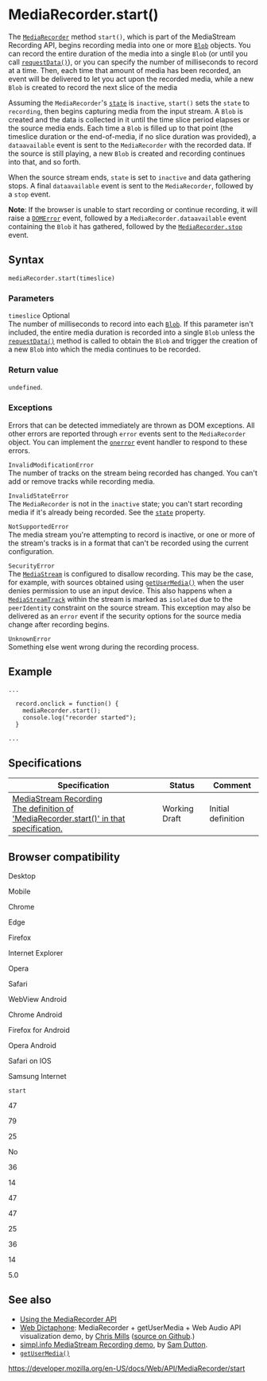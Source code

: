 MediaRecorder.start()
=====================

The [`MediaRecorder`](../mediarecorder) method `start()`, which is part of the MediaStream Recording API, begins recording media into one or more [`Blob`](../blob) objects. You can record the entire duration of the media into a single `Blob` (or until you call [`requestData()`](requestdata)), or you can specify the number of milliseconds to record at a time. Then, each time that amount of media has been recorded, an event will be delivered to let you act upon the recorded media, while a new `Blob` is created to record the next slice of the media

Assuming the `MediaRecorder`'s [`state`](state) is `inactive`, `start()` sets the `state` to `recording`, then begins capturing media from the input stream. A `Blob` is created and the data is collected in it until the time slice period elapses or the source media ends. Each time a `Blob` is filled up to that point (the timeslice duration or the end-of-media, if no slice duration was provided), a `dataavailable` event is sent to the `MediaRecorder` with the recorded data. If the source is still playing, a new `Blob` is created and recording continues into that, and so forth.

When the source stream ends, `state` is set to `inactive` and data gathering stops. A final `dataavailable` event is sent to the `MediaRecorder`, followed by a `stop` event.

**Note**: If the browser is unable to start recording or continue recording, it will raise a [`DOMError`](../domerror) event, followed by a <span class="page-not-created">`MediaRecorder.dataavailable`</span> event containing the `Blob` it has gathered, followed by the [`MediaRecorder.stop`](stop) event.

Syntax
------

    mediaRecorder.start(timeslice)

### Parameters

 `timeslice` <span class="badge inline optional">Optional</span>   
The number of milliseconds to record into each [`Blob`](../blob). If this parameter isn't included, the entire media duration is recorded into a single `Blob` unless the [`requestData()`](requestdata) method is called to obtain the `Blob` and trigger the creation of a new `Blob` into which the media continues to be recorded.

### Return value

`undefined`.

### Exceptions

Errors that can be detected immediately are thrown as DOM exceptions. All other errors are reported through `error` events sent to the `MediaRecorder` object. You can implement the [`onerror`](onerror) event handler to respond to these errors.

`InvalidModificationError`  
The number of tracks on the stream being recorded has changed. You can't add or remove tracks while recording media.

`InvalidStateError`  
The `MediaRecorder` is not in the `inactive` state; you can't start recording media if it's already being recorded. See the [`state`](state) property.

`NotSupportedError`  
The media stream you're attempting to record is inactive, or one or more of the stream's tracks is in a format that can't be recorded using the current configuration.

`SecurityError`  
The [`MediaStream`](../mediastream) is configured to disallow recording. This may be the case, for example, with sources obtained using [`getUserMedia()`](../mediadevices/getusermedia) when the user denies permission to use an input device. This also happens when a [`MediaStreamTrack`](../mediastreamtrack) within the stream is marked as <span class="page-not-created">`isolated`</span> due to the <span class="page-not-created">`peerIdentity`</span> constraint on the source stream. This exception may also be delivered as an `error` event if the security options for the source media change after recording begins.

`UnknownError`  
Something else went wrong during the recording process.

Example
-------

    ...

      record.onclick = function() {
        mediaRecorder.start();
        console.log("recorder started");
      }

    ...

Specifications
--------------

<table><thead><tr class="header"><th>Specification</th><th>Status</th><th>Comment</th></tr></thead><tbody><tr class="odd"><td><a href="https://w3c.github.io/mediacapture-record/#dom-mediarecorder-start">MediaStream Recording<br />
<span class="small">The definition of 'MediaRecorder.start()' in that specification.</span></a></td><td><span class="spec-wd">Working Draft</span></td><td>Initial definition</td></tr></tbody></table>

Browser compatibility
---------------------

Desktop

Mobile

Chrome

Edge

Firefox

Internet Explorer

Opera

Safari

WebView Android

Chrome Android

Firefox for Android

Opera Android

Safari on IOS

Samsung Internet

`start`

47

79

25

No

36

14

47

47

25

36

14

5.0

See also
--------

-   [Using the MediaRecorder API](../mediastream_recording_api/using_the_mediastream_recording_api)
-   [Web Dictaphone](https://mdn.github.io/web-dictaphone/): MediaRecorder + getUserMedia + Web Audio API visualization demo, by [Chris Mills](https://twitter.com/chrisdavidmills) ([source on Github](https://github.com/mdn/web-dictaphone/).)
-   [simpl.info MediaStream Recording demo](https://simpl.info/mediarecorder/), by [Sam Dutton](https://twitter.com/sw12).
-   [`getUserMedia()`](../mediadevices/getusermedia)

<a href="https://developer.mozilla.org/en-US/docs/Web/API/MediaRecorder/start" class="_attribution-link">https://developer.mozilla.org/en-US/docs/Web/API/MediaRecorder/start</a>
